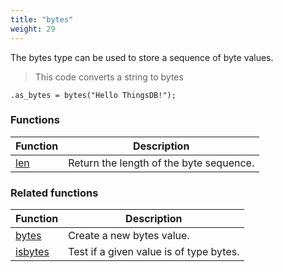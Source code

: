 ```yaml
---
title: "bytes"
weight: 29
---
```


The bytes type can be used to store a sequence of byte values.

> This code converts a string to bytes

```thingsdb,should_pass
.as_bytes = bytes("Hello ThingsDB!");
```

### Functions

Function | Description
------ | -----------
[len](./len) | Return the length of the byte sequence.

### Related functions

Function | Description
------ | -----------
[bytes](../../collection-api/bytes) | Create a new bytes value.
[isbytes](../../collection-api/isbytes) | Test if a given value is of type bytes.
